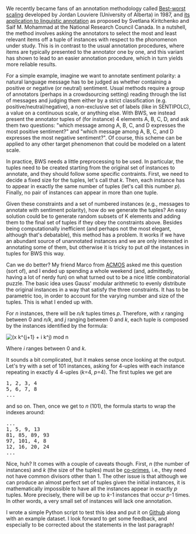 We recently became fans of an annotation methodology called [Best-worst scaling](https://en.wikipedia.org/wiki/Best%E2%80%93worst_scaling) developed by Jordan Louviere (University of Alberta) in 1987, and [its application to linguistic annotation](https://saifmohammad.com/WebPages/BestWorst.html) as proposed by Svetlana Kiritchenko and Saif M. Mohammad at the National Research Council Canada.
In a nutshell, the method involves asking the annotators to select the most and least relevant items off a tuple of instances with respect to the phonomenon under study. This is in contrast to the usual annotation procedures, where items are typically presented to the annotator one by one, and this variant has shown to lead to an easier annotation procedure, which in turn yields more reliable results.

For a simple example, imagine we want to annotate sentiment polarity: a natural language message has to be judged as whether containing a positive or negative (or neutral) sentiment. Usual methods require a group of annotators (perhaps in a crowdsourcing setting) reading through the list of messages and judging them either by a strict classification (e.g. positive/neutral/negative), a non-exclusive set of labels (like in SENTIPOLC), a value on a continuous scale, or anything else.
With BWS, we instead present the annotator tuples of (for instance) 4 elements A, B, C, D, and ask them two questions: "which message among A, B, C, and D expresses the most positive sentiment?" and "which message among A, B, C, and D expresses the most negative sentiment?". Of course, this scheme can be applied to any other target phenomenon that could be modeled on a latent scale.

In practice, BWS needs a little preprocessing to be used. In particular, the tuples need to be created starting from the original set of instances to annotate, and they should follow some specific contraints. First, we need to decide a fixed size for the tuples, let's call that *k*. Then, each instance has to appear in exactly the same number of tuples (let's call this number *p*). Finally, no pair of instances can appear in more than one tuple.

Given these constraints and a set of numbered instances (e.g., messages to annotate with sentiment polarity), how do we generate the tuples? An easy solution could be to generate random subsets of K elements and adding them to the final set of tuples if they obey the constraints above. Besides being computationally inefficient (and perhaps not the most elegant, although that's debatable), this method has a problem. It works if we have an abundant source of unannotated instances and we are only interested in annotating some of them, but otherwise it is tricky to put *all* the instances in tuples for BWS this way.

Can we do better? My friend Marco from [ACMOS](http://acmos.net/) asked me this question (sort of), and I ended up spending a whole weekend (and, admittedly, having a lot of nerdy fun) on what turned out to be a nice little combinatorial puzzle. The basic idea uses Gauss' modular arithmetic to evenly distribute the original instances in a way that satisfy the three constraints. It has to be parametric too, in order to account for the varying number and size of the tuples. This is what I ended up with. 

For *n* instances, there will be *n/k* tuples times *p*. Therefore, with *x* ranging between 0 and *n/k*, and *j* ranging between 0 and *k*, each tuple is composed by the instances identified by the formula:

![(x k^{j+1} + i k^j) mod n](https://valeriobasile.github.io/images/2019-6-11-equation.gif)

Where *i* ranges between 0 and *k*.

It sounds a bit complicated, but it makes sense once looking at the output. Let's try with a set of 101 instances, asking for 4-uples with each instance repeating in exactly 4 4-uples (*k*=4, *p*=4). The first tuples we get are

<pre>
1, 2, 3, 4
5, 6, 7, 8
...
</pre>

and so on. Then, once we get to *n* (101), the formula starts to wrap the indexes around: 

<pre>
...
1, 5, 9, 13
81, 85, 89, 93
97, 101, 4, 8
12, 16, 20, 24
...
</pre>
    
Nice, huh? It comes with a couple of caveats though. First, *n* (the number of instances) and *k* (the size of the tuples) must be [co-primes](https://en.wikipedia.org/wiki/Coprime_integers), i.e., they need not have common divisors other than 1. The other issue is that although we can produce an almost perfect set of tuples given the initial instances, it is mathematically impossible to have all the instances appear in exactly *p* tuples. More precisely, there will be up to *k*-1 instances that occur *p*-1 times. In other words, a very small set of instances will lack one annotation. 

I wrote a simple Python script to test this idea and put it on [Github](https://github.com/valeriobasile/bwstuples) along with an example dataset. I look forward to get some feedback, and especially to be corrected about the statements in the last paragraph!
